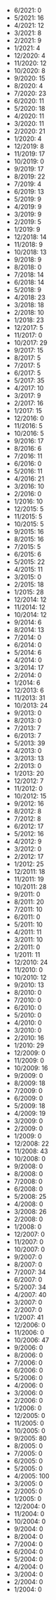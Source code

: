 *  6/2021: 0
*  5/2021: 16
*  4/2021: 12
*  3/2021: 8
*  2/2021: 9
*  1/2021: 4
*  12/2020: 4
*  11/2020: 12
*  10/2020: 8
*  9/2020: 15
*  8/2020: 4
*  7/2020: 23
*  6/2020: 11
*  5/2020: 18
*  4/2020: 11
*  3/2020: 11
*  2/2020: 21
*  1/2020: 4
*  12/2019: 8
*  11/2019: 17
*  10/2019: 0
*  9/2019: 17
*  8/2019: 22
*  7/2019: 4
*  6/2019: 13
*  5/2019: 9
*  4/2019: 9
*  3/2019: 9
*  2/2019: 5
*  1/2019: 9
*  12/2018: 14
*  11/2018: 9
*  10/2018: 13
*  9/2018: 9
*  8/2018: 0
*  7/2018: 14
*  6/2018: 14
*  5/2018: 9
*  4/2018: 23
*  3/2018: 18
*  2/2018: 10
*  1/2018: 23
*  12/2017: 5
*  11/2017: 0
*  10/2017: 29
*  9/2017: 15
*  8/2017: 5
*  7/2017: 5
*  6/2017: 5
*  5/2017: 35
*  4/2017: 10
*  3/2017: 9
*  2/2017: 16
*  1/2017: 15
*  12/2016: 0
*  11/2016: 5
*  10/2016: 5
*  9/2016: 17
*  8/2016: 6
*  7/2016: 11
*  6/2016: 0
*  5/2016: 11
*  4/2016: 21
*  3/2016: 10
*  2/2016: 0
*  1/2016: 10
*  12/2015: 5
*  11/2015: 5
*  10/2015: 5
*  9/2015: 16
*  8/2015: 16
*  7/2015: 5
*  6/2015: 6
*  5/2015: 22
*  4/2015: 11
*  3/2015: 0
*  2/2015: 18
*  1/2015: 28
*  12/2014: 12
*  11/2014: 12
*  10/2014: 12
*  9/2014: 6
*  8/2014: 13
*  7/2014: 0
*  6/2014: 0
*  5/2014: 6
*  4/2014: 0
*  3/2014: 17
*  2/2014: 0
*  1/2014: 6
*  12/2013: 6
*  11/2013: 31
*  10/2013: 24
*  9/2013: 0
*  8/2013: 0
*  7/2013: 7
*  6/2013: 7
*  5/2013: 39
*  4/2013: 0
*  3/2013: 13
*  2/2013: 0
*  1/2013: 20
*  12/2012: 7
*  11/2012: 0
*  10/2012: 15
*  9/2012: 16
*  8/2012: 8
*  7/2012: 8
*  6/2012: 17
*  5/2012: 16
*  4/2012: 9
*  3/2012: 0
*  2/2012: 17
*  1/2012: 25
*  12/2011: 18
*  11/2011: 19
*  10/2011: 28
*  9/2011: 0
*  8/2011: 20
*  7/2011: 10
*  6/2011: 0
*  5/2011: 10
*  4/2011: 11
*  3/2011: 10
*  2/2011: 0
*  1/2011: 11
*  12/2010: 24
*  11/2010: 0
*  10/2010: 12
*  9/2010: 13
*  8/2010: 0
*  7/2010: 0
*  6/2010: 0
*  5/2010: 0
*  4/2010: 0
*  3/2010: 0
*  2/2010: 16
*  1/2010: 29
*  12/2009: 0
*  11/2009: 0
*  10/2009: 16
*  9/2009: 0
*  8/2009: 18
*  7/2009: 0
*  6/2009: 0
*  5/2009: 18
*  4/2009: 19
*  3/2009: 0
*  2/2009: 0
*  1/2009: 0
*  12/2008: 22
*  11/2008: 43
*  10/2008: 0
*  9/2008: 0
*  8/2008: 0
*  7/2008: 0
*  6/2008: 0
*  5/2008: 25
*  4/2008: 0
*  3/2008: 26
*  2/2008: 0
*  1/2008: 0
*  12/2007: 0
*  11/2007: 0
*  10/2007: 0
*  9/2007: 0
*  8/2007: 0
*  7/2007: 34
*  6/2007: 0
*  5/2007: 34
*  4/2007: 40
*  3/2007: 0
*  2/2007: 0
*  1/2007: 41
*  12/2006: 0
*  11/2006: 0
*  10/2006: 47
*  9/2006: 0
*  8/2006: 0
*  7/2006: 0
*  6/2006: 0
*  5/2006: 0
*  4/2006: 0
*  3/2006: 0
*  2/2006: 0
*  1/2006: 0
*  12/2005: 0
*  11/2005: 0
*  10/2005: 0
*  9/2005: 80
*  8/2005: 0
*  7/2005: 0
*  6/2005: 0
*  5/2005: 0
*  4/2005: 100
*  3/2005: 0
*  2/2005: 0
*  1/2005: 0
*  12/2004: 0
*  11/2004: 0
*  10/2004: 0
*  9/2004: 0
*  8/2004: 0
*  7/2004: 0
*  6/2004: 0
*  5/2004: 0
*  4/2004: 0
*  3/2004: 0
*  2/2004: 0
*  1/2004: 0